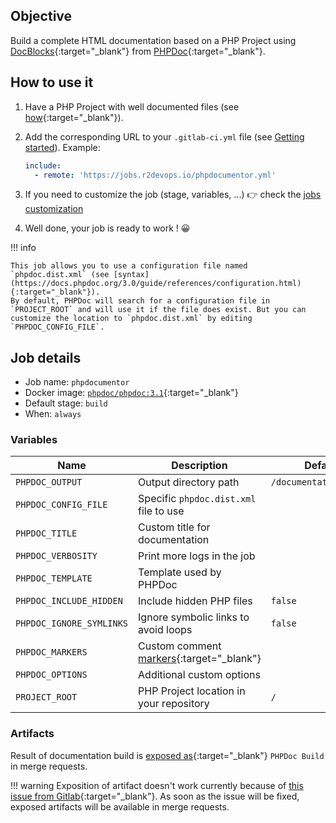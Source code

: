 ## Objective

Build a complete HTML documentation based on a PHP Project using [DocBlocks](https://docs.phpdoc.org/3.0/guide/guides/docblocks.html){:target="_blank"} from [PHPDoc](https://www.phpdoc.org/){:target="_blank"}.

## How to use it

1. Have a PHP Project with well documented files (see [how](https://docs.phpdoc.org/3.0/guide/guides/docblocks.html){:target="_blank"}).
2. Add the corresponding URL to your `.gitlab-ci.yml` file (see [Getting
   started](/use-the-hub)). Example:

    ```yaml
    include:
      - remote: 'https://jobs.r2devops.io/phpdocumentor.yml'
    ```

3. If you need to customize the job (stage, variables, ...) 👉 check the [jobs
   customization](/use-the-hub/#jobs-customization)

4. Well done, your job is ready to work ! 😀

!!! info

    This job allows you to use a configuration file named `phpdoc.dist.xml` (see [syntax](https://docs.phpdoc.org/3.0/guide/references/configuration.html){:target="_blank"}).
    By default, PHPDoc will search for a configuration file in `PROJECT_ROOT` and will use it if the file does exist. But you can customize the location to `phpdoc.dist.xml` by editing `PHPDOC_CONFIG_FILE`.

## Job details

* Job name: `phpdocumentor`
* Docker image:
[`phpdoc/phpdoc:3.1`](https://hub.docker.com/r/phpdoc/phpdoc){:target="_blank"}
* Default stage: `build`
* When: `always`

### Variables

| Name | Description | Default |
| ---- | ----------- | ------- |
| `PHPDOC_OUTPUT`<img width=100/> | Output directory path<img width=175/> | `/documentation_build` <img width=100/>|
| `PHPDOC_CONFIG_FILE` | Specific `phpdoc.dist.xml` file to use | ` ` |
| `PHPDOC_TITLE` | Custom title for documentation | ` ` |
| `PHPDOC_VERBOSITY` | Print more logs in the job | ` ` |
| `PHPDOC_TEMPLATE` | Template used by PHPDoc | ` ` |
| `PHPDOC_INCLUDE_HIDDEN` | Include hidden PHP files | `false` |
| `PHPDOC_IGNORE_SYMLINKS` | Ignore symbolic links to avoid loops | `false` |
| `PHPDOC_MARKERS` | Custom comment [markers](https://docs.phpdoc.org/3.0/guide/guides/running-phpdocumentor.html#Markers){:target="_blank"} | ` ` |
| `PHPDOC_OPTIONS` | Additional custom options  | ` ` |
| `PROJECT_ROOT` | PHP Project location in your repository | `/` |

### Artifacts

Result of documentation build is [exposed
as](https://docs.gitlab.com/ee/ci/yaml/#artifactsexpose_as){:target="_blank"} `PHPDoc Build` in
merge requests.

!!! warning
    Exposition of artifact doesn't work currently because of [this issue from
    Gitlab](https://gitlab.com/gitlab-org/gitlab/-/issues/37129){:target="_blank"}. As soon as
    the issue will be fixed, exposed artifacts will be available in merge
    requests.
